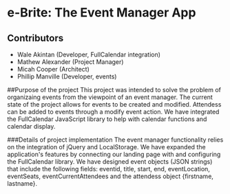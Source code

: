 # e-Brite: The Event Manager App

## Contributors
* Wale Akintan (Developer, FullCalendar integration)
* Mathew Alexander (Project Manager)
* Micah Cooper (Architect)
* Phillip Manville (Developer, events)

##Purpose of the project
This project was intended to solve the problem of organizaing events from the viewpoint of an event manager.  The current state of the project allows for events to be created and modified.  Attendess can be added to events through a modify event action.  We have integrated the FullCalendar JavaScript library to help with calendar functions and calendar display.

###Details of project implementation
The event manager functionality relies on the integration of jQuery and LocalStorage.  We have expanded the application's features by connecting our landing page with and configuring the FullCalendar library.  We have designed event objects (JSON strings) that include the following fields: eventid, title, start, end, eventLocation, eventSeats, eventCurrentAttendees and the attendess object {firstname, lastname}.